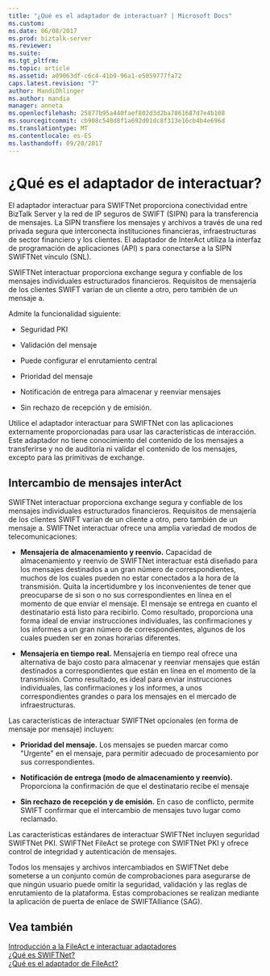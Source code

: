 ```yaml
---
title: "¿Qué es el adaptador de interactuar? | Microsoft Docs"
ms.custom: 
ms.date: 06/08/2017
ms.prod: biztalk-server
ms.reviewer: 
ms.suite: 
ms.tgt_pltfrm: 
ms.topic: article
ms.assetid: a09063df-c6c4-41b9-96a1-e5059777fa72
caps.latest.revision: "7"
author: MandiOhlinger
ms.author: mandia
manager: anneta
ms.openlocfilehash: 25877b95a440faef802d3d2ba7861687d7e4b108
ms.sourcegitcommit: cb908c540d8f1a692d01dc8f313e16cb4b4e696d
ms.translationtype: MT
ms.contentlocale: es-ES
ms.lasthandoff: 09/20/2017
---
```

# <a name="what-is-the-interact-adapter"></a>¿Qué es el adaptador de interactuar?
El adaptador interactuar para SWIFTNet proporciona conectividad entre BizTalk Server y la red de IP seguros de SWIFT (SIPN) para la transferencia de mensajes. La SIPN transfiere los mensajes y archivos a través de una red privada segura que interconecta instituciones financieras, infraestructuras de sector financiero y los clientes. El adaptador de InterAct utiliza la interfaz de programación de aplicaciones (API) s para conectarse a la SIPN SWIFTNet vínculo (SNL).  
  
 SWIFTNet interactuar proporciona exchange segura y confiable de los mensajes individuales estructurados financieros. Requisitos de mensajería de los clientes SWIFT varían de un cliente a otro, pero también de un mensaje a.  
  
 Admite la funcionalidad siguiente:  
  
-   Seguridad PKI  
  
-   Validación del mensaje  
  
-   Puede configurar el enrutamiento central  
  
-   Prioridad del mensaje  
  
-   Notificación de entrega para almacenar y reenviar mensajes  
  
-   Sin rechazo de recepción y de emisión.  
  
 Utilice el adaptador interactuar para SWIFTNet con las aplicaciones externamente proporcionadas para usar las características de interacción. Este adaptador no tiene conocimiento del contenido de los mensajes a transferirse y no de auditoría ni validar el contenido de los mensajes, excepto para las primitivas de exchange.  
  
## <a name="interact-message-exchange"></a>Intercambio de mensajes interAct  
 SWIFTNet interactuar proporciona exchange segura y confiable de los mensajes individuales estructurados financieros. Requisitos de mensajería de los clientes SWIFT varían de un cliente a otro, pero también de un mensaje a. SWIFTNet interactuar ofrece una amplia variedad de modos de telecomunicaciones:  
  
-   **Mensajería de almacenamiento y reenvío.** Capacidad de almacenamiento y reenvío de SWIFTNet interactuar está diseñado para los mensajes destinados a un gran número de correspondientes, muchos de los cuales pueden no estar conectados a la hora de la transmisión. Quita la incertidumbre y los inconvenientes de tener que preocuparse de si son o no sus correspondientes en línea en el momento de que enviar el mensaje. El mensaje se entrega en cuanto el destinatario está listo para recibirlo. Como resultado, proporciona una forma ideal de enviar instrucciones individuales, las confirmaciones y los informes a un gran número de correspondientes, algunos de los cuales pueden ser en zonas horarias diferentes.  
  
-   **Mensajería en tiempo real.** Mensajería en tiempo real ofrece una alternativa de bajo costo para almacenar y reenviar mensajes que están destinados a correspondientes que están en línea en el momento de la transmisión. Como resultado, es ideal para enviar instrucciones individuales, las confirmaciones y los informes, a unos correspondientes grandes o para los mensajes en el mercado de infraestructuras.  
  
 Las características de interactuar SWIFTNet opcionales (en forma de mensaje por mensaje) incluyen:  
  
-   **Prioridad del mensaje.** Los mensajes se pueden marcar como "Urgente" en el mensaje, para permitir adecuado de procesamiento por sus correspondientes.  
  
-   **Notificación de entrega (modo de almacenamiento y reenvío).** Proporciona la confirmación de que el destinatario recibe el mensaje  
  
-   **Sin rechazo de recepción y de emisión.** En caso de conflicto, permite SWIFT confirmar que el intercambio de mensajes tuvo lugar como reclamado.  
  
 Las características estándares de interactuar SWIFTNet incluyen seguridad SWIFTNet PKI. SWIFTNet FileAct se protege con SWIFTNet PKI y ofrece control de integridad y autenticación de mensajes.  
  
 Todos los mensajes y archivos intercambiados en SWIFTNet debe someterse a un conjunto común de comprobaciones para asegurarse de que ningún usuario puede omitir la seguridad, validación y las reglas de enrutamiento de la plataforma. Estas comprobaciones se realizan mediante la aplicación de puerta de enlace de SWIFTAlliance (SAG).  
  
## <a name="see-also"></a>Vea también  
 [Introducción a la FileAct e interactuar adaptadores](../../adapters-and-accelerators/fileact-interact/getting-started-with-the-fileact-and-interact-adapters.md)   
 [¿Qué es SWIFTNet?](../../adapters-and-accelerators/fileact-interact/what-is-swiftnet.md)   
 [¿Qué es el adaptador de FileAct?](../../adapters-and-accelerators/fileact-interact/what-is-the-fileact-adapter.md)